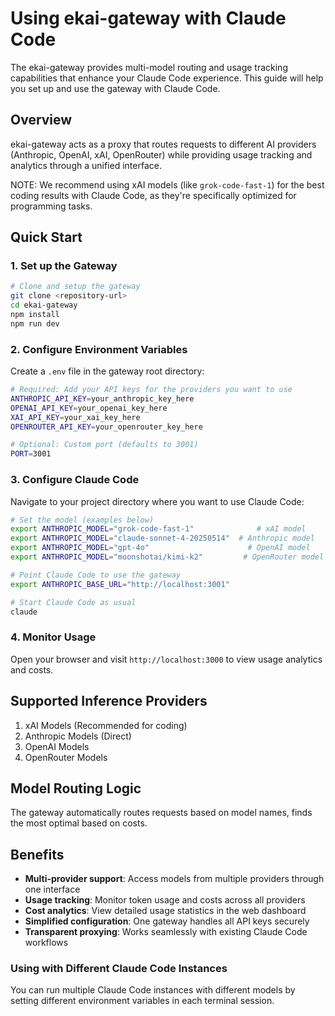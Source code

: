 # Using ekai-gateway with Claude Code

The ekai-gateway provides multi-model routing and usage tracking capabilities that enhance your Claude Code experience. This guide will help you set up and use the gateway with Claude Code.

## Overview

ekai-gateway acts as a proxy that routes requests to different AI providers (Anthropic, OpenAI, xAI, OpenRouter) while providing usage tracking and analytics through a unified interface.

NOTE: We recommend using xAI models (like `grok-code-fast-1`) for the best coding results with Claude Code, as they're specifically optimized for programming tasks.

## Quick Start

### 1. Set up the Gateway

```bash
# Clone and setup the gateway
git clone <repository-url>
cd ekai-gateway
npm install
npm run dev
```

### 2. Configure Environment Variables

Create a `.env` file in the gateway root directory:

```bash
# Required: Add your API keys for the providers you want to use
ANTHROPIC_API_KEY=your_anthropic_key_here
OPENAI_API_KEY=your_openai_key_here
XAI_API_KEY=your_xai_key_here
OPENROUTER_API_KEY=your_openrouter_key_here

# Optional: Custom port (defaults to 3001)
PORT=3001
```

### 3. Configure Claude Code

Navigate to your project directory where you want to use Claude Code:

```bash
# Set the model (examples below)
export ANTHROPIC_MODEL="grok-code-fast-1"              # xAI model
export ANTHROPIC_MODEL="claude-sonnet-4-20250514"  # Anthropic model
export ANTHROPIC_MODEL="gpt-4o"                      # OpenAI model
export ANTHROPIC_MODEL="moonshotai/kimi-k2"         # OpenRouter model

# Point Claude Code to use the gateway
export ANTHROPIC_BASE_URL="http://localhost:3001"

# Start Claude Code as usual
claude
```

### 4. Monitor Usage

Open your browser and visit `http://localhost:3000` to view usage analytics and costs.

## Supported Inference Providers
1. xAI Models (Recommended for coding)
2. Anthropic Models (Direct)
3. OpenAI Models
4. OpenRouter Models

## Model Routing Logic

The gateway automatically routes requests based on model names, finds the most optimal based on costs. 

## Benefits
- **Multi-provider support**: Access models from multiple providers through one interface
- **Usage tracking**: Monitor token usage and costs across all providers
- **Cost analytics**: View detailed usage statistics in the web dashboard
- **Simplified configuration**: One gateway handles all API keys securely
- **Transparent proxying**: Works seamlessly with existing Claude Code workflows


### Using with Different Claude Code Instances
You can run multiple Claude Code instances with different models by setting different environment variables in each terminal session.
